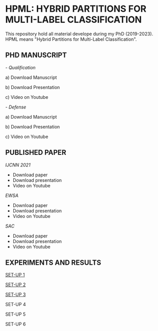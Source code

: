 # HPML: HYBRID PARTITIONS FOR MULTI-LABEL CLASSIFICATION
This repository hold all material develope during my PhD (2019-2023). HPML means "Hybrid Partitions for Multi-Label Classification".


## PHD MANUSCRIPT

*- Qualification*

a) Download Manuscript

b) Download Presentation

c) Video on Youtube

*- Defense*

a) Download Manuscript

b) Download Presentation

c) Video on Youtube

## PUBLISHED PAPER

*IJCNN 2021*
- Download paper
- Download presentation
- Video on Youtube

*EWSA*
- Download paper
- Download presentation
- Video on Youtube

*SAC*
- Download paper
- Download presentation
- Video on Youtube


## EXPERIMENTS AND RESULTS

[SET-UP 1](https://github.com/cissagatto/HPML-J)

[SET-UP 2](https://github.com/cissagatto/HPML2021)

[SET-UP 3](https://github.com/cissagatto/HPML2022)

SET-UP 4

SET-UP 5

SET-UP 6

